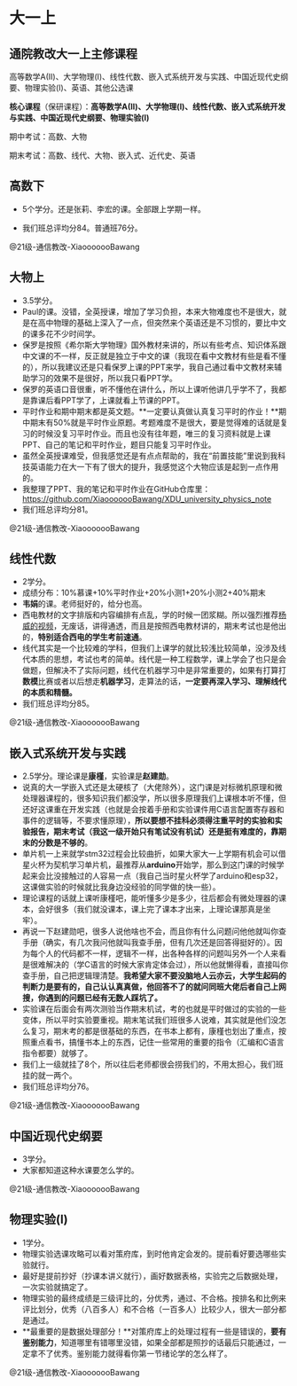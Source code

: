 # 大一上

## 通院教改大一上主修课程

高等数学A(Ⅱ)、大学物理(Ⅰ)、线性代数、嵌入式系统开发与实践、中国近现代史纲要、物理实验(Ⅰ)、英语、其他公选课

**核心课程**（保研课程）：**高等数学A(Ⅱ)、大学物理(Ⅰ)、线性代数、嵌入式系统开发与实践、中国近现代史纲要、物理实验(Ⅰ)**

期中考试：高数、大物

期末考试：高数、线代、大物、嵌入式、近代史、英语



## 高数下

- 5个学分。还是张莉、李宏的课。全部跟上学期一样。

- 我们班总评均分84。普通班76分。

@21级-通信教改-XiaooooooBawang



## 大物上

- 3.5学分。
- Paul的课。没错，全英授课，增加了学习负担，本来大物难度也不是很大，就是在高中物理的基础上深入了一点，但突然来个英语还是不习惯的，要比中文的课多花不少时间学。
- 保罗是按照《希尔斯大学物理》国外教材来讲的，所以有些考点、知识体系跟中文课的不一样，反正就是独立于中文的课（我现在看中文教材有些是看不懂的），所以我建议还是只看保罗上课的PPT来学，我自己通过看中文教材来辅助学习的效果不是很好，所以我只看PPT学。
- 保罗的英语口音很重，听不懂他在讲什么，所以上课听他讲几乎学不了，我都是靠课后看PPT学了，上课就看上节课的PPT。
- 平时作业和期中期末都是英文题。**一定要认真做认真复习平时的作业！**期中期末有50%就是平时作业原题。考题难度不是很大，要是觉得难的话就是复习的时候没复习平时作业。而且也没有往年题，唯三的复习资料就是上课PPT、自己的笔记和平时作业，题目只能复习平时作业。
- 虽然全英授课难受，但我感觉还是有点点帮助的，我在“前置技能”里说到我科技英语能力在大一下有了很大的提升，我感觉这个大物应该是起到一点作用的。
- 我整理了PPT、我的笔记和平时作业在GitHub仓库里：https://github.com/XiaooooooBawang/XDU_university_physics_note
- 我们班总评均分81。

@21级-通信教改-XiaooooooBawang



## 线性代数

- 2学分。
- 成绩分布：10%慕课+10%平时作业+20%小测1+20%小测2+40%期末
- **韦娟**的课。老师挺好的，给分也高。
- 西电教材的文字排版和内容编排有点乱，学的时候一团浆糊。所以强烈推荐[杨威的视频](https://www.bilibili.com/video/BV187411h7De?spm_id_from=333.337.search-card.all.click&vd_source=b82a892e5dc8a8dc3c2c7dfee23fc3df)，无废话，讲得通透，而且是按照西电教材讲的，期末考试也是他出的，**特别适合西电的学生考前速通**。
- 线代其实是一个比较难的学科，但我们上课学的就比较浅比较简单，没涉及线代本质的思想，考试也考的简单。线代是一种工程数学，课上学会了也只是会做题，但解决不了实际问题，线代在机器学习中是非常重要的，如果有打算打**数模**比赛或者以后想走**机器学习**，走算法的话，**一定要再深入学习、理解线代的本质和精髓。**
- 我们班总评均分85。

@21级-通信教改-XiaooooooBawang



## 嵌入式系统开发与实践

- 2.5学分。理论课是**康槿**，实验课是**赵建勋**。
- 说真的大一学嵌入式还是太硬核了（大佬除外），这门课是对标微机原理和微处理器课程的，很多知识我们都没学，所以很多原理我们上课根本听不懂，但还好这课重在开发实践（也就是会按着手册和实验课件用C语言配置寄存器和事件的逻辑等，不要求懂原理），**所以要想不挂科必须得注重平时的实验和实验报告，期末考试（我这一级开始只有笔试没有机试）还是挺有难度的，靠期末的分数是不够的**。
- 单片机一上来就学stm32过程会比较曲折，如果大家大一上学期有机会可以借星火杯为契机学习单片机，最推荐从**arduino**开始学，那么到这门课的时候学起来会比没接触过的人容易一点（我自己当时星火杯学了arduino和esp32，这课做实验的时候就比我身边没经验的同学做的快一些）。
- 理论课程的话就上课听康槿吧，能听懂多少是多少，往后都会有微处理器的课本，会好很多（我们就没课本，课上完了课本才出来，上理论课那真是坐牢）。
- 再说一下赵建勋吧，很多人说他啥也不会，而且你有什么问题问他他就叫你查手册（确实，有几次我问他就叫我查手册，但有几次还是回答得挺好的）。因为每个人的代码都不一样，逻辑不一样，出各种各样的问题叫另外一个人来看是很难解决的（学C语言的时候大家肯定体会过），所以他就懒得看，直接叫你查手册，自己把逻辑理清楚。**我希望大家不要没脑地人云亦云，大学生起码的判断力是要有的，自己认认真真做，他回答不了的就问同班大佬后者自己上网搜，你遇到的问题已经有无数人踩坑了。**
- 实验课在后面会有两次测验当作期末机试，考的也就是平时做过的实验的一些变体，所以平时实验要重视。期末笔试我们班很多人说难，其实就是他们没怎么复习，期末考的都是很基础的东西，在书本上都有，康槿也划出了重点，按照重点看书，搞懂书本上的东西，记住一些常用的重要的指令（汇编和C语言指令都要）就够了。
- 我们上一级就挂了8个，所以往后老师都很会捞我们的，不用太担心，我们班挂的就一两个。
- 我们班总评均分76。

@21级-通信教改-XiaooooooBawang



## 中国近现代史纲要

- 3学分。
- 大家都知道这种水课要怎么学的。

@21级-通信教改-XiaooooooBawang



## 物理实验(Ⅰ)

- 1学分。
- 物理实验选课攻略可以看对策府库，到时他肯定会发的。提前看好要选哪些实验就行。
- 最好是提前抄好（抄课本讲义就行），画好数据表格，实验完之后数据处理，一次实验就搞定了。
- 物理实验的最终成绩是三级评比的，分优秀，通过、不合格。按排名和比例来评比划分，优秀（八百多人）和不合格（一百多人）比较少人，很大一部分都是通过。
- **最重要的是数据处理部分！**对策府库上的处理过程有一些是错误的，**要有鉴别能力**，知道哪里有错哪里没错，如果全部都是照抄的话最后只能通过，一定拿不了优秀。鉴别能力就得看你第一节绪论学的怎么样了。

@21级-通信教改-XiaooooooBawang